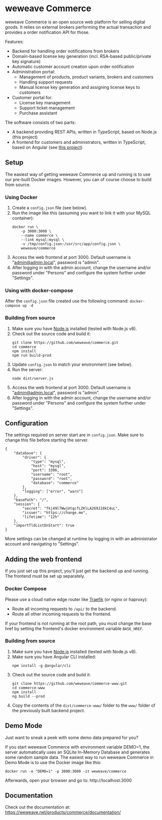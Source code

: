 # weweave Commerce
weweave Commerce is an open source web platform for selling digital goods. It relies on external brokers performing the actual transaction and provides a order notification API for those.

Features:
* Backend for handling order notifications from brokers
* Domain-based license key generation (incl. RSA-based public/private key signature)
* Automatic customer account creation upon order notification
* Administration portal:
  * Management of products, product variants, brokers and customers
  * Handling support requests
  * Manual license key generation and assigning license keys to customers
* Customer portal for:
  * License key management
  * Support ticket management
  * Purchase assistant

The software consists of two parts:
* A backend providing REST APIs, written in TypeScript, based on Node.js (this project)
* A frontend for customers and administrators, written in TypeScript, based on Angular (see [this project](https://github.com/weweave/commerce-www))

## Setup
The easiest way of getting weweave Commerce up and running is to use our pre-built Docker images. However, you can of course choose to build from source.

### Using Docker
1. Create a ```config.json``` file (see below).
1. Run the image like this (assuming you want to link it with your MySQL container):
    ```
    docker run \
        -p 3000:3000 \
        --name commerce \
        --link mysql:mysql \
        -v /tmp/config.json:/usr/src/app/config.json \
        weweave/commerce
    ```
1. Access the web frontend at port 3000. Default username is "admin@admin.local", password is "admin".
1. After logging in with the admin account, change the username and/or password under "Persons" and configure the system further under "Settings".

### Using with docker-compose
After the ```config.json``` file created use the following command:
`docker-compose up -d`

### Building from source
1. Make sure you have [Node.js](https://nodejs.org) installed (tested with Node.js v8).
1. Check out the source code and build it:
    ```
    git clone https://github.com/weweave/commerce.git
    cd commerce
    npm install
    npm run build-prod
    ```
1. Update ```config.json``` to match your environment (see below).
1. Run the server:
    ```
    node dist/server.js
    ```
1. Access the web frontend at port 3000. Default username is "admin@admin.local", password is "admin".
1. After logging in with the admin account, change the username and/or password under "Persons" and configure the system further under "Settings".

## Configuration
The settings required on server start are in ```config.json```. Make sure to change this file before starting the server.
```
{
    "database": {
        "driver": {
            "type": "mysql",
            "host": "mysql",
            "port": 3306,
            "username": "root",
            "password": "root",
            "database": "commerce"
        },
        "logging": ["error", "warn"]
    },
    "basePath": "/",
    "session": {
        "secret": "fkj49l7WwjUtqcfLZKlLA269J28kC4uL",
        "issuer": "https://change.me",
        "lifetime": "12h"
    },
    "importTldListOnStart": true
}
```

More settings can be changed at runtime by logging in with an administrator account and navigating to "Settings".

## Adding the web frontend
If you just set up this project, you'll just get the backend up and running. The frontend must be set up separately.

### Docker Compose
Please use a cloud native edge router like [Traefik](https://traefik.io/) (or nginx or haproxy):

* Route all incoming requests to ```/api/``` to the backend.
* Route all other incoming requests to the frontend.

If your frontend is not running at the root path, you must change the base href by setting the frontend's docker environment variable ```BASE_HREF```.

### Building from source
1. Make sure you have [Node.js](https://nodejs.org) installed (tested with Node.js v8).
1. Make sure you have Angular CLI installed:
    ```
    npm install -g @angular/cli
    ```
1. Check out the source code and build it:
    ```
    git clone https://github.com/weweave/commerce-www.git
    cd commerce-www
    npm install
    ng build --prod
    ```
1. Copy the contents of the ```dist/commerce-www/``` folder to the ```www/``` folder of the previously built backend project.

## Demo Mode
Just want to sneak a peek with some demo data prepared for you?

If you start weweave Commerce with environment variable DEMO=1, the server automatically uses an SQLite In-Memory Database and generates some random sample data. The easiest way to run weweave Commerce in Demo Mode is to use the Docker image like this:
```
docker run -e "DEMO=1" -p 3000:3000 -it weweave/commerce
```

Afterwards, open your browser and go to: http://localhost:3000

## Documentation
Check out the documentation at: https://weweave.net/products/commerce/documentation/
